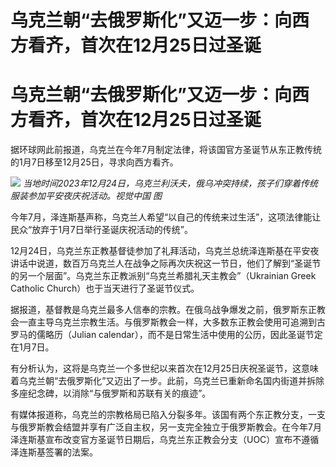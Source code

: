 # 乌克兰朝“去俄罗斯化”又迈一步：向西方看齐，首次在12月25日过圣诞

# 乌克兰朝“去俄罗斯化”又迈一步：向西方看齐，首次在12月25日过圣诞

据环球网此前报道，乌克兰在今年7月制定法律，将该国官方圣诞节从东正教传统的1月7日移至12月25日，寻求向西方看齐。

![](https://inews.gtimg.com/om_bt/OxSZSHURZYCv309BVJwV4N1l2FaZ0ICoyVznqkIQHG6DcAA/1000)
_当地时间2023年12月24日，乌克兰利沃夫，俄乌冲突持续，孩子们穿着传统服装参加平安夜庆祝活动。视觉中国 图_

今年7月，泽连斯基声称，乌克兰人希望“以自己的传统来过生活”，这项法律能让民众“放弃于1月7日举行圣诞庆祝活动的传统”。

12月24日，乌克兰东正教基督徒参加了礼拜活动，乌克兰总统泽连斯基在平安夜讲话中说道，数百万乌克兰人在战争之际再次庆祝这一节日，他们了解到“圣诞节的另一个层面”。乌克兰东正教派别“乌克兰希腊礼天主教会”（Ukrainian
Greek Catholic Church）也于当天进行了圣诞节仪式。

据报道，基督教是乌克兰最多人信奉的宗教。在俄乌战争爆发之前，俄罗斯东正教会一直主导乌克兰宗教生活。与俄罗斯教会一样，大多数东正教会使用可追溯到古罗马的儒略历（Julian
calendar），而不是日常生活中使用的公历，因此圣诞节定在1月7日。

有分析认为，这将是乌克兰一个多世纪以来首次在12月25日庆祝圣诞节，这意味着乌克兰朝“去俄罗斯化”又迈出了一步。此前，乌克兰已重新命名国内街道并拆除多座纪念碑，以消除“与俄罗斯和苏联有关的痕迹”。

有媒体报道称，乌克兰的宗教格局已陷入分裂多年。该国有两个东正教分支，一支与俄罗斯教会结盟并享有广泛自主权，另一支完全独立于俄罗斯教会。在今年7月泽连斯基宣布改变官方圣诞节日期后，乌克兰东正教会分支（UOC）宣布不遵循泽连斯基签署的法案。

